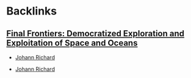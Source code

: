 
# Backlinks
## [Final Frontiers: Democratized Exploration and Exploitation of Space and Oceans](<Final Frontiers: Democratized Exploration and Exploitation of Space and Oceans.md>)
- [Johann Richard](<Johann Richard.md>)

- [Johann Richard](<Johann Richard.md>)

